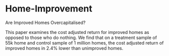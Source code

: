 # Home-Improvement
Are Improved Homes Overcapitalised?

This paper examines the cost adjusted return for improved homes as opposed to those who do nothing. We find that on a treatment sample of 55k home and control sample of 1 million homes, the cost adjusted return of improved homes in 2.4% lower than unimproved homes.

